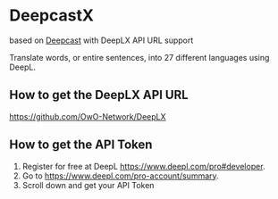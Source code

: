 # DeepcastX

based on [Deepcast](https://www.raycast.com/mooxl/deepcast) with DeepLX API URL support

Translate words, or entire sentences, into 27 different languages using DeepL.

## How to get the DeepLX API URL
https://github.com/OwO-Network/DeepLX

## How to get the API Token

1. Register for free at DeepL https://www.deepl.com/pro#developer.
2. Go to https://www.deepl.com/pro-account/summary.
3. Scroll down and get your API Token
